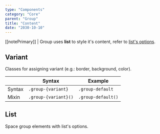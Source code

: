 ```yaml
---
type: "Components"
category: "Core"
parent: "Group"
title: "Content"
date: "2030-10-10"
---
```


[[notePrimary]]
| Group uses **list** to style it's content, refer to [list's options](/components/core/list/option-css).

## Variant

Classes for assigning variant (e.g.: border, background, color).

<div class="table-scroll">

|                         | Syntax                                    | Example                       |
| ----------------------- | ----------------------------------------- | ----------------------------- |
| Syntax                   | `.group-{variant}`                        | `.group-default`             |
| Mixin                   | `.group-{variant}()`                      | `.group-default()`            |

</div>

<demo>
  <demovanilla src="vanilla/components/core/group/options-variant-line">
  </demovanilla>
  <demovanilla src="vanilla/components/core/group/options-variant-stack">
  </demovanilla>
</demo>

## List

Space group elements with list's options.

<demo>
  <demovanilla src="vanilla/components/core/group/options-list-line">
  </demovanilla>
  <demovanilla src="vanilla/components/core/group/options-list-stack">
  </demovanilla>
</demo>
